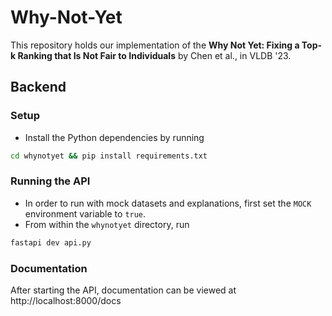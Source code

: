 # Why-Not-Yet 

This repository holds our implementation of the **Why Not Yet: Fixing a Top-k Ranking that Is Not Fair to Individuals** by Chen et al., in VLDB '23.

## Backend

### Setup
* Install the Python dependencies by running
```bash
cd whynotyet && pip install requirements.txt
```

### Running the API
* In order to run with mock datasets and explanations, first set the `MOCK` environment variable to `true`.
* From within the `whynotyet` directory, run
```bash
fastapi dev api.py
```

### Documentation
After starting the API, documentation can be viewed at http://localhost:8000/docs